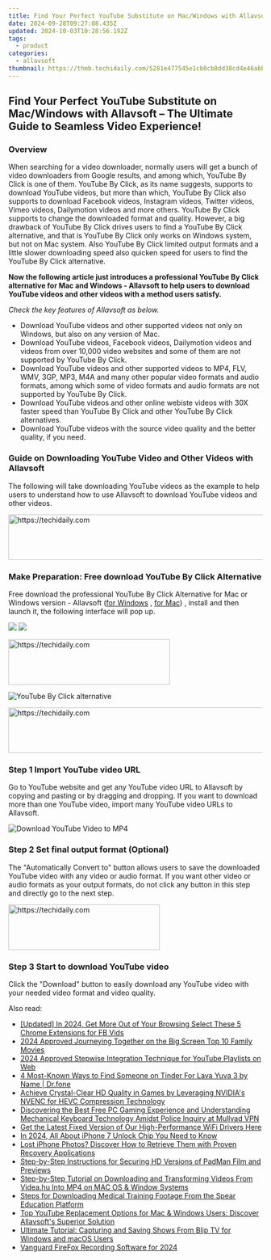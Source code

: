```yaml
---
title: Find Your Perfect YouTube Substitute on Mac/Windows with Allavsoft – The Ultimate Guide to Seamless Video Experience!
date: 2024-09-28T09:27:08.435Z
updated: 2024-10-03T10:28:56.192Z
tags:
  - product
categories:
  - allavsoft
thumbnail: https://thmb.techidaily.com/5281e477545e1cb0cb8dd38cd4e46abb0b9705463fafab5020264a61cbf6a196.jpg
---
```


## Find Your Perfect YouTube Substitute on Mac/Windows with Allavsoft – The Ultimate Guide to Seamless Video Experience!

### Overview

When searching for a video downloader, normally users will get a bunch of video downloaders from Google results, and among which, YouTube By Click is one of them. YouTube By Click, as its name suggests, supports to download YouTube videos, but more than which, YouTube By Click also supports to download Facebook videos, Instagram videos, Twitter videos, Vimeo videos, Dailymotion videos and more others. YouTube By Click supports to change the downloaded format and quality. However, a big drawback of YouTube By Click drives users to find a YouTube By Click alternative, and that is YouTube By Click only works on Windows system, but not on Mac system. Also YouTube By Click limited output formats and a little slower downloading speed also quicken speed for users to find the YouTube By Click alternative.

**Now the following article just introduces a professional YouTube By Click alternative for Mac and Windows - Allavsoft to help users to download YouTube videos and other videos with a method users satisfy.**

_Check the key features of Allavsoft as below._

* Download YouTube videos and other supported videos not only on Windows, but also on any version of Mac.
* Download YouTube videos, Facebook videos, Dailymotion videos and videos from over 10,000 video websites and some of them are not supported by YouTube By Click.
* Download YouTube videos and other supported videos to MP4, FLV, WMV, 3GP, MP3, M4A and many other popular video formats and audio formats, among which some of video formats and audio formats are not supported by YouTube By Click.
* Download YouTube videos and other online webiste videos with 30X faster speed than YouTube By Click and other YouTube By Click alternatives.
* Download YouTube videos with the source video quality and the better quality, if you need.

### Guide on Downloading YouTube Video and Other Videos with Allavsoft

The following will take downloading YouTube videos as the example to help users to understand how to use Allavsoft to download YouTube videos and other videos.

<!-- affiliate ads begin -->
<a href="https://appsumo.8odi.net/c/5597632/2049383/7443" target="_top" id="2049383">
  <img src="//a.impactradius-go.com/display-ad/7443-2049383" border="0" alt="https://techidaily.com" width="728" height="90"/>
</a>
<img height="0" width="0" src="https://appsumo.8odi.net/i/5597632/2049383/7443" style="position:absolute;visibility:hidden;" border="0" />
<!-- affiliate ads end -->

### Make Preparation: Free download YouTube By Click Alternative

Free download the professional YouTube By Click Alternative for Mac or Windows version - Allavsoft ([for Windows](https://tools.techidaily.com/allavsoft/products/) , [for Mac](https://tools.techidaily.com/allavsoft/products/)) , install and then launch it, the following interface will pop up.

[![](https://www.allavsoft.com/how-to/../images/how-to/free-download-win.jpg)](https://tools.techidaily.com/allavsoft/products/) [![](https://www.allavsoft.com/how-to/../images/how-to/free-download-mac.jpg)](https://tools.techidaily.com/allavsoft/products/)

<!-- affiliate ads begin -->
<a href="https://bluettius.sjv.io/c/5597632/2139117/17108" target="_top" id="2139117">
  <img src="//a.impactradius-go.com/display-ad/17108-2139117" border="0" alt="https://techidaily.com" width="320" height="90"/>
</a>
<img height="0" width="0" src="https://bluettius.sjv.io/i/5597632/2139117/17108" style="position:absolute;visibility:hidden;" border="0" />
<!-- affiliate ads end -->

![YouTube By Click alternative](https://www.allavsoft.com/how-to/../images/allavsoft/screen-shot-600.jpg)

<!-- affiliate ads begin -->
<a href="https://bluetties.sjv.io/c/5597632/2141687/17094" target="_top" id="2141687">
  <img src="//a.impactradius-go.com/display-ad/17094-2141687" border="0" alt="https://techidaily.com" width="728" height="90"/>
</a>
<img height="0" width="0" src="https://bluetties.sjv.io/i/5597632/2141687/17094" style="position:absolute;visibility:hidden;" border="0" />
<!-- affiliate ads end -->

### Step 1 Import YouTube video URL

Go to YouTube website and get any YouTube video URL to Allavsoft by copying and pasting or by dragging and dropping. If you want to download more than one YouTube video, import many YouTube video URLs to Allavsoft.

![Download YouTube Video to MP4](https://www.allavsoft.com/how-to/../images/how-to/download-rtmp-video/download-rtmp-video.jpg)

### Step 2 Set final output format (Optional)

The "Automatically Convert to" button allows users to save the downloaded YouTube video with any video or audio format. If you want other video or audio formats as your output formats, do not click any button in this step and directly go to the next step.

<!-- affiliate ads begin -->
<a href="https://aligracehair.sjv.io/c/5597632/1975836/19272" target="_top" id="1975836">
  <img src="//a.impactradius-go.com/display-ad/19272-1975836" border="0" alt="https://techidaily.com" width="300" height="90"/>
</a>
<img height="0" width="0" src="https://aligracehair.sjv.io/i/5597632/1975836/19272" style="position:absolute;visibility:hidden;" border="0" />
<!-- affiliate ads end -->

### Step 3 Start to download YouTube video

Click the "Download" button to easily download any YouTube video with your needed video format and video quality.

<ins class="adsbygoogle"
     style="display:block"
     data-ad-format="autorelaxed"
     data-ad-client="ca-pub-7571918770474297"
     data-ad-slot="1223367746"></ins>

<ins class="adsbygoogle"
     style="display:block"
     data-ad-client="ca-pub-7571918770474297"
     data-ad-slot="8358498916"
     data-ad-format="auto"
     data-full-width-responsive="true"></ins>

<span class="atpl-alsoreadstyle">Also read:</span>
<div><ul>
<li><a href="https://facebook-video-recording.techidaily.com/updated-in-2024-get-more-out-of-your-browsing-select-these-5-chrome-extensions-for-fb-vids/"><u>[Updated] In 2024, Get More Out of Your Browsing Select These 5 Chrome Extensions for FB Vids</u></a></li>
<li><a href="https://extra-skills.techidaily.com/2024-approved-journeying-together-on-the-big-screen-top-10-family-movies/"><u>2024 Approved Journeying Together on the Big Screen Top 10 Family Movies</u></a></li>
<li><a href="https://youtube-blog.techidaily.com/approved-stepwise-integration-technique-for-youtube-playlists-on-web/"><u>2024 Approved Stepwise Integration Technique for YouTube Playlists on Web</u></a></li>
<li><a href="https://location-social.techidaily.com/4-most-known-ways-to-find-someone-on-tinder-for-lava-yuva-3-by-name-drfone-by-drfone-virtual-android/"><u>4 Most-Known Ways to Find Someone on Tinder For Lava Yuva 3 by Name | Dr.fone</u></a></li>
<li><a href="https://win-comparisons.techidaily.com/achieve-crystal-clear-hd-quality-in-games-by-leveraging-nvidias-nvenc-for-hevc-compression-technology/"><u>Achieve Crystal-Clear HD Quality in Games by Leveraging NVIDIA's NVENC for HEVC Compression Technology</u></a></li>
<li><a href="https://tech-haven.techidaily.com/discovering-the-best-free-pc-gaming-experience-and-understanding-mechanical-keyboard-technology-amidst-police-inquiry-at-mullvad-vpn/"><u>Discovering the Best Free PC Gaming Experience and Understanding Mechanical Keyboard Technology Amidst Police Inquiry at Mullvad VPN</u></a></li>
<li><a href="https://driver-download.techidaily.com/get-the-latest-fixed-version-of-our-high-performance-wifi-drivers-here/"><u>Get the Latest Fixed Version of Our High-Performance WiFi Drivers Here</u></a></li>
<li><a href="https://sim-unlock.techidaily.com/in-2024-all-about-iphone-7-unlock-chip-you-need-to-know-by-drfone-ios/"><u>In 2024, All About iPhone 7 Unlock Chip You Need to Know</u></a></li>
<li><a href="https://data-safeguard.techidaily.com/lost-iphone-photos-discover-how-to-retrieve-them-with-proven-recovery-applications/"><u>Lost iPhone Photos? Discover How to Retrieve Them with Proven Recovery Applications</u></a></li>
<li><a href="https://win-comparisons.techidaily.com/step-by-step-instructions-for-securing-hd-versions-of-padman-film-and-previews/"><u>Step-by-Step Instructions for Securing HD Versions of PadMan Film and Previews</u></a></li>
<li><a href="https://win-comparisons.techidaily.com/step-by-step-tutorial-on-downloading-and-transforming-videos-from-videahu-into-mp4-on-mac-os-and-window-systems/"><u>Step-by-Step Tutorial on Downloading and Transforming Videos From Videa.hu Into MP4 on MAC OS & Window Systems</u></a></li>
<li><a href="https://win-comparisons.techidaily.com/steps-for-downloading-medical-training-footage-from-the-spear-education-platform/"><u>Steps for Downloading Medical Training Footage From the Spear Education Platform</u></a></li>
<li><a href="https://win-comparisons.techidaily.com/top-youtube-replacement-options-for-mac-and-windows-users-discover-allavsofts-superior-solution/"><u>Top YouTube Replacement Options for Mac & Windows Users: Discover Allavsoft's Superior Solution</u></a></li>
<li><a href="https://win-comparisons.techidaily.com/ultimate-tutorial-capturing-and-saving-shows-from-blip-tv-for-windows-and-macos-users/"><u>Ultimate Tutorial: Capturing and Saving Shows From Blip TV for Windows and macOS Users</u></a></li>
<li><a href="https://digital-screen-recording.techidaily.com/vanguard-firefox-recording-software-for-2024/"><u>Vanguard FireFox Recording Software for 2024</u></a></li>
</ul></div>

